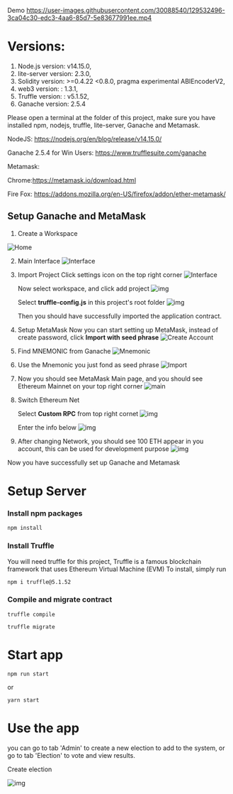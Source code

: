 
Demo
https://user-images.githubusercontent.com/30088540/129532496-3ca04c30-edc3-4aa6-85d7-5e83677991ee.mp4
# Versions:

1. Node.js version: v14.15.0,
2. lite-server version: 2.3.0,
3. Solidity version: >=0.4.22 <0.8.0, pragma experimental ABIEncoderV2,
4. web3 version: : 1.3.1,
5. Truffle version: : v5.1.52,
6. Ganache version: 2.5.4

Please open a terminal at the folder of this project, make sure you have installed npm, nodejs, truffle, lite-server, Ganache and Metamask.

NodeJS: https://nodejs.org/en/blog/release/v14.15.0/

Ganache 2.5.4 for Win Users: https://www.trufflesuite.com/ganache

Metamask:

Chrome:https://metamask.io/download.html

Fire Fox: https://addons.mozilla.org/en-US/firefox/addon/ether-metamask/

## Setup Ganache and MetaMask

1. Create a Workspace

![Home](https://raw.githubusercontent.com/jackychencw/election/main/imgs/ganache-home-empty.png)

2. Main Interface
   ![Interface](https://raw.githubusercontent.com/jackychencw/election/main/imgs/ganache-accounts.png)

3. Import Project
   Click settings icon on the top right corner
   ![Interface](https://raw.githubusercontent.com/jackychencw/election/main/imgs/settings-icon.png)

   Now select workspace, and click add project
   ![img](https://raw.githubusercontent.com/jackychencw/election/main/imgs/workspaces-pane-tab.png)

   Select **truffle-config.js** in this project's root folder
   ![img](https://raw.githubusercontent.com/jackychencw/election/main/imgs/truffle_config.png)

   Then you should have successfully imported the application contract.

4. Setup MetaMask
   Now you can start setting up MetaMask, instead of create password, click **Import with seed phrase**
   ![Create Account](https://raw.githubusercontent.com/jackychencw/election/main/imgs/metamask-create-password.png)
5. Find MNEMONIC from Ganache
   ![Mnemonic](https://raw.githubusercontent.com/jackychencw/election/main/imgs/mnemonic.png)
6. Use the Mnemonic you just fond as seed phrase
   ![Import](https://raw.githubusercontent.com/jackychencw/election/main/imgs/metamask_import_account.png)
7. Now you should see MetaMask Main page, and you should see Ethereum Mainnet on your top right corner
   ![main](https://raw.githubusercontent.com/jackychencw/election/main/imgs/metamask_main.png)

8. Switch Ethereum Net

   Select **Custom RPC** from top right cornet
   ![img](https://raw.githubusercontent.com/jackychencw/election/main/imgs/custom_rpc_tab.png)

   Enter the info below
   ![img](https://raw.githubusercontent.com/jackychencw/election/main/imgs/network_info.png)

9. After changing Network, you should see 100 ETH appear in you account, this can be used for development purpose
   ![img](https://raw.githubusercontent.com/jackychencw/election/main/imgs/test_eth.png)

Now you have successfully set up Ganache and Metamask

# Setup Server

### Install npm packages

```
npm install
```

### Install Truffle

You will need truffle for this project, Truffle is a famous blockchain framework that uses Ethereum Virtual Machine (EVM)
To install, simply run

```
npm i truffle@5.1.52
```

### Compile and migrate contract

```
truffle compile

truffle migrate
```

# Start app

```
npm run start
```

or

```
yarn start
```

# Use the app

you can go to tab 'Admin' to create a new election to add to the system, or go to tab 'Election' to vote and view results.

Create election

![img](https://raw.githubusercontent.com/jackychencw/election/main/imgs/create_election.png)
